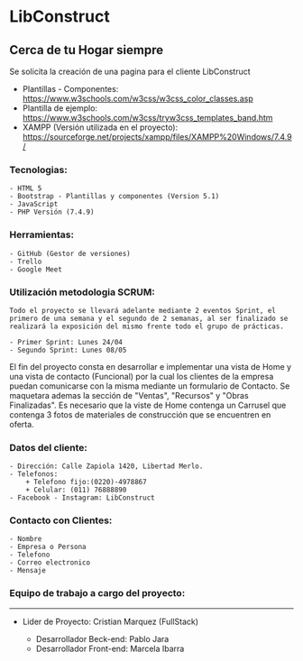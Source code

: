 # LibConstruct
## Cerca de tu Hogar siempre

Se solicita la creación de una pagina para el cliente LibConstruct

- Plantillas - Componentes: https://www.w3schools.com/w3css/w3css_color_classes.asp
- Plantilla de ejemplo: https://www.w3schools.com/w3css/tryw3css_templates_band.htm
- XAMPP (Versión utilizada en el proyecto): https://sourceforge.net/projects/xampp/files/XAMPP%20Windows/7.4.9/

### Tecnologias:
    - HTML 5
    - Bootstrap - Plantillas y componentes (Version 5.1) 
    - JavaScript
    - PHP Versión (7.4.9)

### Herramientas:
    - GitHub (Gestor de versiones)
    - Trello
    - Google Meet

### Utilización metodologia SCRUM:
    Todo el proyecto se llevará adelante mediante 2 eventos Sprint, el primero de una semana y el segundo de 2 semanas, al ser finalizado se realizará la exposición del mismo frente todo el grupo de prácticas.

    - Primer Sprint: Lunes 24/04
    - Segundo Sprint: Lunes 08/05
    
El fin del proyecto consta en desarrollar e implementar una vista de Home y una vista de contacto (Funcional) por la cual los clientes de la empresa puedan comunicarse con la misma mediante un formulario de Contacto.
Se maquetara ademas la sección de "Ventas", "Recursos" y "Obras Finalizadas".
Es necesario que la viste de Home contenga un Carrusel que contenga 3 fotos de materiales de construcción que se encuentren en oferta.

### Datos del cliente:
    - Dirección: Calle Zapiola 1420, Libertad Merlo.
    - Telefonos:
        + Telefono fijo:(0220)-4978867 
        + Celular: (011) 76888890
    - Facebook - Instagram: LibConstruct

### Contacto con Clientes:
    - Nombre
    - Empresa o Persona
    - Telefono
    - Correo electronico
    - Mensaje

### Equipo de trabajo a cargo del proyecto:
*************************************

 - Lider de Proyecto: Cristian Marquez (FullStack)

    - Desarrollador Beck-end: Pablo Jara
    - Desarrollador Front-end: Marcela Ibarra